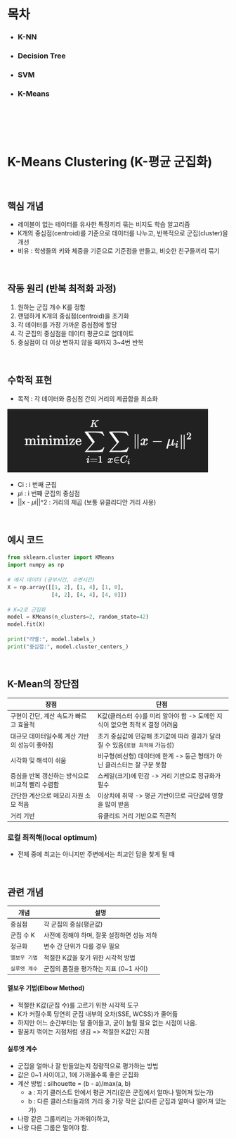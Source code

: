 # 목차

- ### K-NN
- ### Decision Tree
- ### SVM
- ### K-Means

<br>


<br>


<br>


<br>

# K-Means Clustering (K-평균 군집화)

<br>

## 핵심 개념

- 레이블이 없는 테이터를 유사한 특징끼리 묶는 비지도 학습 알고리즘
- K개의 중심점(centroid)를 기준으로 데이터를 나누고, 반복적으로 군집(cluster)을 개선
- 비유 : 학생들의 키와 체중을 기준으로 기준점을 만들고, 비슷한 친구들끼리 묶기

<br>

## 작동 원리 (반복 최적화 과정)

1. 원하는 군집 개수 K를 정함
2. 랜덤하게 K개의 중심점(centroid)을 초기화
3. 각 데이터를 가장 가까운 중심점에 할당
4. 각 군집의 중심점을 데이터 평균으로 업데이트
5. 중심점이 더 이상 변하지 않을 때까지 3~4번 반복

<br>

## 수학적 표현

- 목적 : 각 데이터와 중심점 간의 거리의 제곱합을 최소화

![K-NN_exp](K-NN_exp.png)

- Ci : i 번째 군집
- 𝜇i : i 번째 군집의 중심점
- ||x - 𝜇i||^2 : 거리의 제곱 (보통 유클리디안 거리 사용)

<br>

## 예시 코드

```python
from sklearn.cluster import KMeans
import numpy as np

# 예시 데이터 (공부시간, 수면시간)
X = np.array([[1, 2], [1, 4], [1, 0],
              [4, 2], [4, 4], [4, 0]])

# K=2로 군집화
model = KMeans(n_clusters=2, random_state=42)
model.fit(X)

print("라벨:", model.labels_)
print("중심점:", model.cluster_centers_)
```

<br>

## K-Mean의 장단점

| 장점 | 단점 |
| --- | --- |
| 구현이 간단, 계산 속도가 빠르고 효율적 | K값(클러스터 수)를 미리 알아야 함 -> 도메인 지식이 없으면 최적 K 결정 어려움 |
| 대규모 데이터일수록 계산 기반의 성능이 좋아짐 | 초기 중심값에 민감해 초기값에 따라 결과가 달라질 수 있음(`로컬 최적해` 가능성) |
| 시각화 및 해석이 쉬움 | 비구형(비선형) 데이터에 한계 -> 둥근 형태가 아닌 클러스터는 잘 구분 못함 |
| 중심을 반복 갱신하는 방식으로 비교적 빨리 수렴함 | 스케일(크기)에 민감 -> 거리 기반으로 정규화가 필수 |
| 간단한 계산으로 메모리 자원 소모 적음 | 이상치에 취약 -> 평균 기반이므로 극단값에 영향을 많이 받음 |
| 거리 기반 | 유클리드 거리 기반으로 직관적 | 군집 간 밀도 차이 고려 불가 -> 밀도나 분포가 다르면 부정확한 군집화 가능 |

### 로컬 최적해(local optimum)

- 전체 중에 최고는 아니지만 주변에서는 최고인 답을 찾게 될 때

<br>

## 관련 개념

| 개념 | 설명 |
| --- | --- |
| 중심점 | 각 군집의 중심(평균값) |
| 군집 수 K | 사전에 정해야 하며, 잘못 설정하면 성능 저하 |
| 정규화 | 변수 간 단위가 다를 경우 필요 |
| `엘보우 기법` | 적절한 K값을 찾기 위한 시각적 방법 |
| `실루엣 계수` | 군집의 품질을 평가하는 지표 (0~1 사이) |

#### 엘보우 기법(Elbow Method)

- 적절한 K값(군집 수)를 고르기 위한 시각적 도구
- K가 커질수록 당연히 군집 내부의 오차(SSE, WCSS)가 줄어듦
- 하지만 어느 순간부터는 덜 줄어들고, 굳이 늘릴 필요 없는 시점이 나옴.
- 팔꿈치 꺾이는 지점처럼 생김 => 적절한 K값인 지점

#### 실루엣 계수

- 군집을 얼마나 잘 만들었는지 정량적으로 평가하는 방법
- 값은 0~1 사이이고, 1에 가까울수록 좋은 군집화
- 계산 방법 : silhouette = (b - a)/max(a, b)
    - a : 자기 클러스트 안에서 평균 거리(같은 군집에서 얼마나 떨어져 있는가)
    - b : 다른 클러스터들과의 거리 중 가장 작은 값(다른 군집과 얼마나 떨어져 있는가)
- 나랑 같은 그룹끼리는 가까워야하고,
- 나랑 다른 그룹은 멀어야 함.
